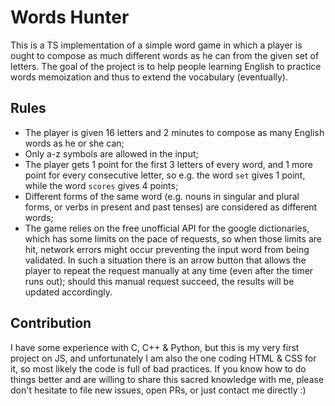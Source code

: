 # Words Hunter
This is a TS implementation of a simple word game in which a player is ought to compose
as much different words as he can from the given set of letters. The goal of the project
is to help people learning English to practice words memoization and thus to extend the
vocabulary (eventually).

## Rules
- The player is given 16 letters and 2 minutes to compose as many English words as he or
she can;
- Only a-z symbols are allowed in the input;
- The player gets 1 point for the first 3 letters of every word, and 1 more point for every
consecutive letter, so e.g. the word ```set``` gives 1 point, while the word ```scores```
gives 4 points;
- Different forms of the same word (e.g. nouns in singular and plural forms, or verbs in
present and past tenses) are considered as different words;
- The game relies on the free unofficial API for the google dictionaries, which has some
limits on the pace of requests, so when those limits are hit, network errors might occur
preventing the input word from being validated. In such a situation there is an arrow
button that allows the player to repeat the request manually at any time (even after the
timer runs out); should this manual request succeed, the results will be updated
accordingly.

## Contribution
I have some experience with C, C++ & Python, but this is my very first project on JS, and
unfortunately I am also the one coding HTML & CSS for it, so most likely the code is full
of bad practices. If you know how to do things better and are willing to share this sacred
knowledge with me, please don't hesitate to file new issues, open PRs, or just contact me
directly :)
